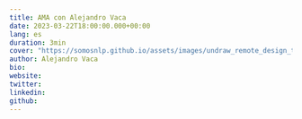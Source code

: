 ```yaml
---
title: AMA con Alejandro Vaca
date: 2023-03-22T18:00:00.000+00:00
lang: es
duration: 3min
cover: "https://somosnlp.github.io/assets/images/undraw_remote_design_team_0hp4.svg"
author: Alejandro Vaca
bio: 
website: 
twitter: 
linkedin: 
github: 
---
```


<EventSummary
    description=""
    poster="https://somosnlp.github.io/assets/images/eventos/"
    video=""
    name=""
    website=""
    twitter=""
    linkedin=""
    github=""
    bio=""
/>

